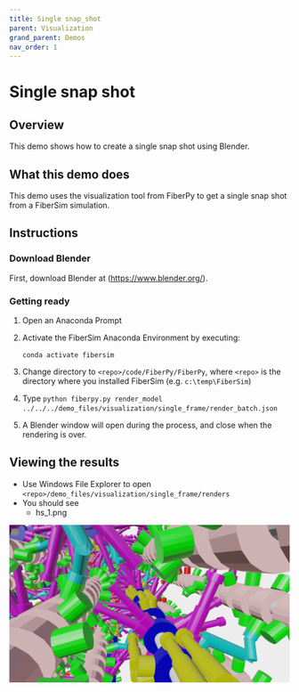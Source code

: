 ```yaml
---
title: Single snap_shot
parent: Visualization
grand_parent: Demos
nav_order: 1
---
```


# Single snap shot

## Overview

This demo shows how to create a single snap shot using Blender.

## What this demo does

This demo uses the visualization tool from FiberPy to get a single snap shot from a FiberSim simulation.

## Instructions

### Download Blender

First, download Blender at (https://www.blender.org/).

### Getting ready

1. Open an Anaconda Prompt
2. Activate the FiberSim Anaconda Environment by executing:
    ```
    conda activate fibersim
    ```
3. Change directory to `<repo>/code/FiberPy/FiberPy`, where `<repo>` is the directory where you installed FiberSim (e.g. `c:\temp\FiberSim`)

4. Type `python fiberpy.py render_model ../../../demo_files/visualization/single_frame/render_batch.json`

5. A Blender window will open during the process, and close when the rendering is over.

## Viewing the results

+ Use Windows File Explorer to open `<repo>/demo_files/visualization/single_frame/renders`
+ You should see
  + hs_1.png
  
<p align="center">
    <img src="hs_1.png" alt="drawing" width="600"/>
</p>
